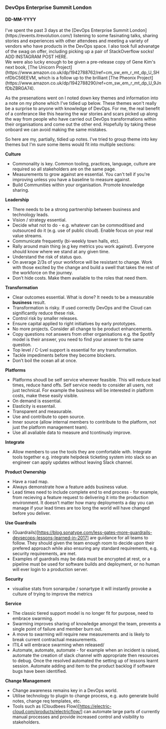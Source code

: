 ###  DevOps Enterprise Summit London
#### DD-MM-YYYY

<intro>
I've spent the past 3 days at the [DevOps Enterprise Summit London](https://events.itrevolution.com/) listening to some fasinating talks, sharing stories and experiences with other attendees and meeting a variety of vendors who have products in the DevOps space. I also took full advanatge of the swag on offer, including picking up a pair of StackOverflow socks!<br> ADD INSTAGRAM POST HERE.<br> We were also lucky enough to be given a pre-release copy of Gene Kim's next book, [The Unicorn Project](https://www.amazon.co.uk/dp/1942788762/ref=cm_sw_em_r_mt_dp_U_SHnfDbC56EEVM, which is a follow up to the brilliant [The Pheonix Project](https://www.amazon.co.uk/dp/1942788290/ref=cm_sw_em_r_mt_dp_U_9JnfDbZBRGA74).
</intro>

<p>
As the presenations went on I noted down key themes and information into a note on my phone which I've tidied up below. These themes won't really be a surprise to anyone with knowledge of DevOps. For me, the real benefit of a conferance like this hearing the war stories and scars picked up along the way from people who have carried out DevOps transformations within their organisations and come out the other end. Hopefully by taking these onboard we can avoid making the same mistakes.
</p>
<p>
So here are my, partially, tidied up notes. I've tried to group theme into key themes but I'm sure some items would fit into multiple sections:
</p>
<p>

**Culture**

- Commonality is key. Common tooling, practices, language, culture are required so all stakeholders are on the same page.
- Measurements to grow against are essential. You can't tell if you're improving unless you have a baseline to measure against.
- Build Communities within your organisation. Promote knowledge sharing.

**Leadership**

- There needs to be a strong partnership between business and technology leads. 
- Vision / strategy essential.
- Decide what not to do - e.g. whatever can be commoditised and outsourced do it (e.g. use of public cloud). Enable focus on your real value streams.
- Communicate frequently (bi-weekly town halls, etc).
- Rally around main thing (e.g key metrics you work against). Everyone should know where we stand at any given time.
- Understand the risk of status quo.
- On average 2/3s of your workforce will be resistant to change. Work with those excited by the change and build a swell that takes the rest of the workforce on the journey.
- Don’t hide costs. Make them available to the roles that need them.


**Transformation**

- Clear outcomes essential. What is done? It needs to be a measurable **business** result.
- Transformation is risky. If used correctly DevOps and the Cloud can significantly reduce these risk.
- Control risk by smaller releases.
- Ensure capital applied to right initiatives by early prototypes.
- No more projects. Consider all change to be product enhancements. 
- Copy questions not answers from other organisations e.g. the Spotify model is their answer, you need to find your answer to the same question.
- Top level / C-Lvel support is essential for any transformation. 
- Tackle impediments before they become blockers.
- Don’t boil the ocean all at once. 

**Platforms**

- Platforms shoudl be self service wherever feasible. This will reduce lead times, reduce hand offs. Self service needs to consider all users, not just technical. For example the business will be interested in platform costs, make these easily visible.
- On demand is essential.
- Elasticity is essentail.
- Transparent and measurable.
- Use and contribute to open source.
- Inner source (allow internal members to contribute to the platform, not just the platform management team).
- Use all avaliable data to measure and tcontinusly improve.

**Integrate**

- Allow members to use the tools they are comfortable with. Integrate tools together e.g. integrate helpdesk ticketing system into slack so an engineer can apply updates without leaving Slack channel.

**Product Ownership**

- Have a road map.
- Always demonstrate how a feature adds business value.
- Lead times need to include complete end to end process - for example, from recieving a feature request to delivering it into the production environment. It doesn’t matter how many deployments a day you can manage if your lead times are too long the world will have changed before you deliver.

**Use Guardrails**

- (Guardrails)[https://blog.sonatype.com/less-gates-more-guardrails-devsecops-lessons-learned-in-2017] are guidance for all teams to follow. They should given the team enough room to decide upon their prefered approach while also ensuring any standard requirements, e.g. security requirements, are met.
- Examples of guardrails may be data must be encrypted at rest, or a pipeline must be used for software builds and deployment, or no human  will ever login to a production server. 

**Security**

- visualise stats from sonarqube / sonartype it will instantly provoke a culture of trying to improve the metrics 

**Service**

- The classic tiered support model is no longer fit for purpose, need to embrace swarming. 
- Swarming improves sharing of knowledge amongst the team, prevents a single point of failure and member burn out. 
- A move to swarming will require new measurements and is likely to break current contractual measurements. 
- ITIL4 will embrace swarming when released/
- Automate, automate, automate - for example when an incident is raised, automate the creation of slack channel with appropriate then resources to debug. Once the resolved automated the setting up of lessons learnt session. Automate adding and item to the product backlog if software bugs have been identified.

**Change Management**

- Change awareness remains key in a DevOps world.
- Utilise technology to plugin to change process, e.g. auto generate build notes, change req templates, etc.
- Tools such as (Cloudbees Flow)[https://electric-cloud.com/products/electricflow/] can automate large parts of currently manual processes and provide increased control and visibility to stakeholders.

</P>